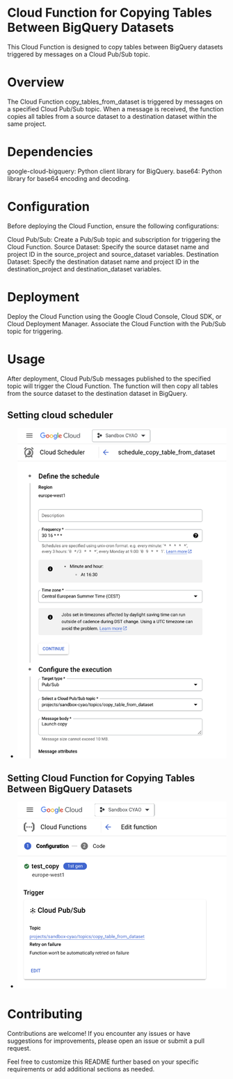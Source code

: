 # Cloud Function for Copying Tables Between BigQuery Datasets
This Cloud Function is designed to copy tables between BigQuery datasets triggered by messages on a Cloud Pub/Sub topic.

# Overview
The Cloud Function copy_tables_from_dataset is triggered by messages on a specified Cloud Pub/Sub topic. When a message is received, the function copies all tables from a source dataset to a destination dataset within the same project.

# Dependencies
google-cloud-bigquery: Python client library for BigQuery.
base64: Python library for base64 encoding and decoding.

# Configuration
Before deploying the Cloud Function, ensure the following configurations:

Cloud Pub/Sub: Create a Pub/Sub topic and subscription for triggering the Cloud Function.
Source Dataset: Specify the source dataset name and project ID in the source_project and source_dataset variables.
Destination Dataset: Specify the destination dataset name and project ID in the destination_project and destination_dataset variables.

# Deployment
Deploy the Cloud Function using the Google Cloud Console, Cloud SDK, or Cloud Deployment Manager. Associate the Cloud Function with the Pub/Sub topic for triggering.

# Usage
After deployment, Cloud Pub/Sub messages published to the specified topic will trigger the Cloud Function. The function will then copy all tables from the source dataset to the destination dataset in BigQuery.
##  Setting cloud scheduler
- ![Setting cloud scheduler](https://github.com/cyao59/technology-watch/blob/main/cloud_function/copy_tables_between_bq_dataset/setting_cloud_scheduler.png)
##  Setting Cloud Function for Copying Tables Between BigQuery Datasets
- ![Setting cloud function](https://github.com/cyao59/technology-watch/blob/main/cloud_function/copy_tables_between_bq_dataset/setting_cloud_function.png)

# Contributing
Contributions are welcome! If you encounter any issues or have suggestions for improvements, please open an issue or submit a pull request.

Feel free to customize this README further based on your specific requirements or add additional sections as needed.